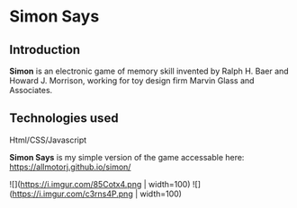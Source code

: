# Simon Says

## Introduction

**Simon** is an electronic game of memory skill invented by Ralph H. Baer and Howard J. Morrison, working for toy design firm Marvin Glass and Associates.

## Technologies used
Html/CSS/Javascript


**Simon Says** is my simple version of the game accessable here: https://allmotorj.github.io/simon/


![](https://i.imgur.com/85Cotx4.png | width=100) <span> ![](https://i.imgur.com/c3rns4P.png | width=100)</span>



